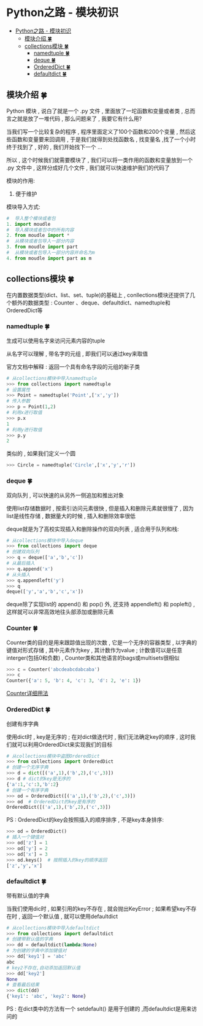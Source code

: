 # Python之路 -  模块初识
<!-- TOC -->

- [Python之路 -  模块初识](#python之路----模块初识)
    - [模块介绍 🍀](#模块介绍-🍀)
    - [collections模块  🍀](#collections模块--🍀)
        - [namedtuple  🍀](#namedtuple--🍀)
        - [deque  🍀](#deque--🍀)
        - [OrderedDict  🍀](#ordereddict--🍀)
        - [defaultdict  🍀](#defaultdict--🍀)

<!-- /TOC -->
##  模块介绍 🍀

Python 模块 , 说白了就是一个 .py 文件 , 里面放了一坨函数和变量或者类 , 总而言之就是放了一堆代码 , 那么问题来了 , 我要它有什么用?

当我们写一个比较复杂的程序 , 程序里面定义了100个函数和200个变量 , 然后这些函数和变量要来回调用 , 于是我们就得到处找函数名 , 找变量名 ,找了一个小时终于找到了 , 好的 , 我们开始找下一个 ... 

所以 , 这个时候我们就需要模块了 , 我们可以将一类作用的函数和变量放到一个 .py 文件中 , 这样分成好几个文件 , 我们就可以快速维护我们的代码了

模块的作用:

1. 便于维护

模块导入方式:

```python
#  导入整个模块或者包
1. import moudle
#  导入模块或者包中的所有内容
2. from moudle import *
#  从模块或者包导入一部分内容
3. from moudle import part 
#  从模块或者包导入一部分内容并命名为m
4. from moudle import part as m
```

## collections模块  🍀

在内置数据类型(dict、list、set、tuple)的基础上 , conllections模块还提供了几个额外的数据类型 : Counter 、deque、defaultdict、namedtuple和OrderedDict等

### namedtuple  🍀

生成可以使用名字来访问元素内容的tuple

从名字可以理解 , 带名字的元组 , 即我们可以通过key来取值

官方文档中解释 : 返回一个具有命名字段的元组的新子类

```python
# 从collections模块中导入namedtuple
>>> from collections import namedtuple
# 设置属性
>>> Point = namedtuple('Point',['x','y'])
# 传入参数
>>> p = Point(1,2)
# 利用x进行取值
>>> p.x
1
# 利用y进行取值
>>> p.y
2
```

类似的 , 如果我们定义一个圆

```python
>>> Circle = namedtuple('Circle',['x','y','r'])
```

### deque  🍀

双向队列 , 可以快速的从另外一侧追加和推出对象

使用list存储数据时 , 按索引访问元素很快 , 但是插入和删除元素就很慢了 , 因为list是线性存储 , 数据量大的时候 , 插入和删除效率很低

deque就是为了高校实现插入和删除操作的双向列表 , 适合用于队列和栈:

```python
# 从collections模块中导入deque
>>> from collections import deque
# 创建双向队列
>>> q = deque(['a','b','c'])
# 从最后插入
>>> q.append('x')
# 从头插入
>>> q.appendleft('y')
>>> q
deque(['y','a','b','c','x'])
```

deque除了实现list的 append() 和 pop() 外, 还支持 appendleft() 和 popleft() , 这样就可以非常高效地往头部添加或删除元素

 ###  Counter  🍀

Counter类的目的是用来跟踪值出现的次数 , 它是一个无序的容器类型 , 以字典的键值对形式存储 , 其中元素作为key , 其计数作为value ; 计数值可以是任意interger(包括0和负数) , Counter类和其他语言的bags或multisets很相似

```python
>>> c = Counter('abcdeabcdabcaba')
>>> c
Counter({'a': 5, 'b': 4, 'c': 3, 'd': 2, 'e': 1})
```

 [Counter详细用法](http://www.cnblogs.com/Eva-J/articles/7291842.html)

### OrderedDict  🍀

创建有序字典

使用dict时 , key是无序的 ; 在对dict做迭代时 , 我们无法确定key的顺序 , 这时我们就可以利用OrderedDict来实现我们的目标

```python
# 从collections模块中盗图OrderedDict
>>> from collections import OrderedDict
# 创建一个无序字典
>>> d = dict([('a',1),('b',2),('c',3)])
>>> d # dict的key是无序的
{'a':1,'c':3,'b':2}
# 创建一个有序字典
>>> od = OrderedDict([('a',1),('b',2),('c',3)])
>>> od  # OrderedDict的key是有序的
OrderedDict([('a',1),('b',2),('c',3)])
```

PS : OrderedDict的key会按照插入的顺序排序 , 不是key本身排序:

```python
>>> od = OrderedDict()
# 插入一个键值对
>>> od['z'] = 1
>>> od['y'] = 2
>>> od['x'] = 3
>>> od.keys()  # 按照插入的key的顺序返回
['z','y','x']
```

### defaultdict  🍀

带有默认值的字典

当我们使用dic时 , 如果引用的key不存在 , 就会抛出KeyError ; 如果希望key不存在时 , 返回一个默认值 , 就可以使用defaultdict

```python
# 从collections模块中导入defaultdict
>>> from collections import defaultdict
# 创建带默认值的字典
>>> dd = defaultdict(lambda:None)
# 为创建的字典中添加键值对
>>> dd['key1'] = 'abc'
abc
# key2不存在,自动添加返回默认值
>>> dd['key2']
None
# 查看最后结果
>>> dict(dd)
{'key1': 'abc', 'key2': None}
```

PS : 在dict类中的方法有一个 setdefault() 是用于创建的 ,而defaultdict是用来访问的
